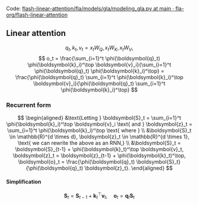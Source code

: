 Code: [flash-linear-attention/fla/models/gla/modeling_gla.py at main · fla-org/flash-linear-attention](https://github.com/fla-org/flash-linear-attention/blob/main/fla/models/gla/modeling_gla.py)
## Linear attention
$$
q_t, k_t, v_t = x_t W_Q, x_t W_K, x_t W_V,
$$
$$
o_t = \frac{\sum_{i=1}^t \phi(\boldsymbol{q}_t) \phi(\boldsymbol{k}_i)^\top \boldsymbol{v}_i}{\sum_{i=1}^t \phi(\boldsymbol{q}_t) \phi(\boldsymbol{k}_i)^\top} = \frac{\phi(\boldsymbol{q}_t) \sum_{i=1}^t \phi(\boldsymbol{k}_i)^\top \boldsymbol{v}_i}{\phi(\boldsymbol{q}_t) \sum_{i=1}^t \phi(\boldsymbol{k}_i)^\top}
$$
### Recurrent form
$$
\begin{aligned}
&\text{Letting } \boldsymbol{S}_t = \sum_{i=1}^t \phi(\boldsymbol{k}_i)^\top \boldsymbol{v}_i \text{ and } \boldsymbol{z}_t = \sum_{i=1}^t \phi(\boldsymbol{k}_i)^\top \text{ where } \\
&\boldsymbol{S}_t \in \mathbb{R}^{d \times d}, \boldsymbol{z}_t \in \mathbb{R}^{d \times 1}, \text{ we can rewrite the above as an RNN,} \\
&\boldsymbol{S}_t = \boldsymbol{S}_{t-1} + \phi(\boldsymbol{k}_t)^\top \boldsymbol{v}_t, \boldsymbol{z}_t = \boldsymbol{z}_{t-1} + \phi(\boldsymbol{k}_t)^\top, \boldsymbol{o}_t = \frac{\phi(\boldsymbol{q}_t) \boldsymbol{S}_t}{\phi(\boldsymbol{q}_t) \boldsymbol{z}_t}.
\end{aligned}
$$
#### Simplification
$$
\boldsymbol{S}_t = \boldsymbol{S}_{t-1} + \boldsymbol{k}_t^\top \boldsymbol{v}_t, \quad \boldsymbol{o}_t = \boldsymbol{q}_t \boldsymbol{S}_t
$$
